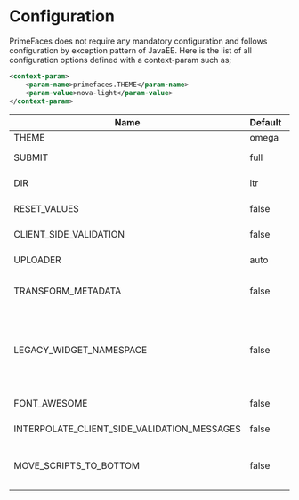 # Configuration

PrimeFaces does not require any mandatory configuration and follows configuration by exception
pattern of JavaEE. Here is the list of all configuration options defined with a context-param such as;

```xml
<context-param>
    <param-name>primefaces.THEME</param-name>
    <param-value>nova-light</param-value>
</context-param>
```


| Name | Default | Description |
| --- | --- | --- |
| THEME | omega | Theme of the application. |
| SUBMIT | full | Defines ajax submit mode, full or partial. |
| DIR | ltr | Defines orientation, ltr or rtl. |
| RESET_VALUES | false | When enabled, ajax updated inputs are reset. |
| CLIENT_SIDE_VALIDATION | false | Controls client side validatation. |
| UPLOADER | auto | Defines uploader mode; auto , native or commons. |
| TRANSFORM_METADATA | false | Transforms bean validation metadata to html attributes. |
| LEGACY_WIDGET_NAMESPACE | false | Enables window scope so that widgets can be accessed using widgetVar.method() in addition to default PF namespace approach like PF('widgetVar').method(). |
| FONT_AWESOME | false | Enabled font-awesome icons. |
| INTERPOLATE_CLIENT_SIDE_VALIDATION_MESSAGES | false | Whether to load the CSV messages from server. |
| MOVE_SCRIPTS_TO_BOTTOM | false | Moves all inline scripts to end of body tag for better performance and smaller html output. |